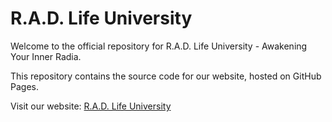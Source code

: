 # R.A.D. Life University

Welcome to the official repository for R.A.D. Life University - Awakening Your Inner Radia.

This repository contains the source code for our website, hosted on GitHub Pages.

Visit our website: [R.A.D. Life University](https://rad-life-univ.github.io/radlu)
